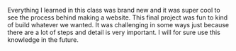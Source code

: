Everything I learned in this class was brand new and it was super cool to see the process behind making a website. This final project was fun to kind of build whatever we wanted. It was challenging in some ways just because there are a lot of steps and detail is very important. I will for sure use this knowledge in the future.
